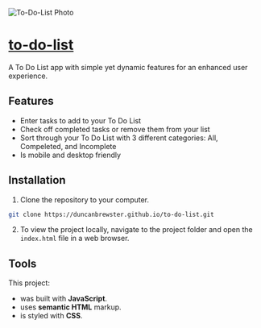 ![To-Do-List Photo](https://user-images.githubusercontent.com/87501964/132607523-d1e553aa-cb34-4a17-9034-c1333c216200.PNG)

# [to-do-list](https://duncanbrewster.github.io/to-do-list/)
A To Do List app with simple yet dynamic features for an enhanced user experience.
## Features
* Enter tasks to add to your To Do List
* Check off completed tasks or remove them from your list
* Sort through your To Do List with 3 different categories: All, Compeleted, and Incomplete
* Is mobile and desktop friendly

## Installation

1. Clone the repository to your computer.

```bash
git clone https://duncanbrewster.github.io/to-do-list.git
```

2. To view the project locally, navigate to the project folder and open the `index.html` file in a web browser.

## Tools

This project:

* was built with **JavaScript**.
* uses **semantic HTML** markup.
* is styled with **CSS**.

